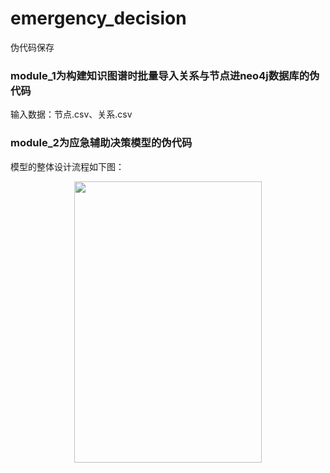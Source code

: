 emergency_decision
=======
伪代码保存

### module_1为构建知识图谱时批量导入关系与节点进neo4j数据库的伪代码
输入数据：节点.csv、关系.csv

### module_2为应急辅助决策模型的伪代码
模型的整体设计流程如下图：<br>
<div align=center><img src="https://github.com/loyalty-fox/emergency_decision/assets/56210508/0f813d24-5f48-427d-a8e0-7ee725d3ffcf" width="300" height="450" /></div>
